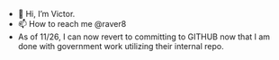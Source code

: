 - 👋 Hi, I’m Victor.
- 📫 How to reach me @raver8
- As of 11/26, I can now revert to committing to GITHUB now that I am done with government work utilizing their internal repo.

